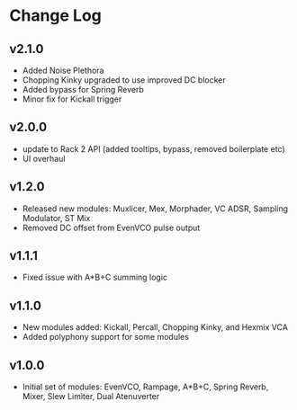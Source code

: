 # Change Log

## v2.1.0
  * Added Noise Plethora
  * Chopping Kinky upgraded to use improved DC blocker
  * Added bypass for Spring Reverb
  * Minor fix for Kickall trigger

## v2.0.0
  * update to Rack 2 API (added tooltips, bypass, removed boilerplate etc)
  * UI overhaul

## v1.2.0

  * Released new modules: Muxlicer, Mex, Morphader, VC ADSR, Sampling Modulator, ST Mix
  * Removed DC offset from EvenVCO pulse output

## v1.1.1

  * Fixed issue with A*B+C summing logic

## v1.1.0

  * New modules added: Kickall, Percall, Chopping Kinky, and Hexmix VCA
  * Added polyphony support for some modules

## v1.0.0

  * Initial set of modules: EvenVCO, Rampage, A*B+C, Spring Reverb, Mixer, Slew Limiter, Dual Atenuverter